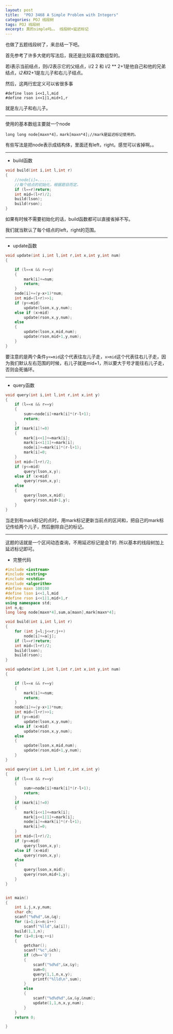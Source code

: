 ```yaml
---
layout: post
title:  "POJ 3468 A Simple Problem with Integers"
categories: POJ 线段树
tags: POJ 线段树
excerpt: 真的simple吗。。 线段树+延迟标记
---
```



也做了五题线段树了，来总结一下吧。

首先参考了许多大佬的写法后，我还是比较喜欢数组型的。

若i表示当前结点，则i/2表示它的父结点，i/2   2 和 i/2 ** 2+1是他自己和他的兄弟结点，i*2和i*2+1是左儿子和右儿子结点。

然后，这两行宏定义可以省很多事

```
#define lson i<<1,l,mid
#define rson i<<1|1,mid+1,r

```

就是左儿子和右儿子。

***

使用的基本数组主要就一个node
```
long long node[maxn*4]，mark[maxn*4];//mark是延迟标记使用的。
```
有些写法是把node表示成结构体，里面还有left，right。感觉可以省掉啊。。
***
* build函数

```c++
void build(int i,int l,int r)
{
    //node[i]=......
    //每个结点的初始化，根据题目而定。
    if (l==r)return;
    int mid=(l+r)/2;
    build(lson);
    build(rson);
}
```

如果有时候不需要初始化的话，build函数都可以直接省掉不写。

我们就当默认了每个结点的left，right的范围。

***
* update函数

```c++
void update(int i,int l,int r,int x,int y,int num)
{

    if (l==x && r==y)
    {
        mark[i]+=num;
        return;
    }
    node[i]+=(y-x+1)*num;
    int mid=(l+r)>>1;
    if (y<=mid)
        update(lson,x,y,num);
    else if (x>mid)
        update(rson,x,y,num);
    else
    {
        update(lson,x,mid,num);
        update(rson,mid+1,y,num);
    }
}
```



要注意的是两个条件`y<=mid`这个代表往左儿子走，`x>mid`这个代表往右儿子走，因为我们默认左右范围的时候，右儿子就是mid+1，所以要大于号才能往右儿子走，否则会死循环。
***

* query函数

```c++
void query(int i,int l,int r,int x,int y)
{
    if (l==x && r==y)
    {
        sum+=node[i]+mark[i]*(r-l+1);
        return;
    }
    if (mark[i]!=0)
    {
        mark[i<<1]+=mark[i];
        mark[i<<1|1]+=mark[i];
        node[i]+=mark[i]*(r-l+1);
        mark[i]=0;
    }
    int mid=(l+r)/2;
    if (y<=mid)
        query(lson,x,y);
    else if (x>mid)
        query(rson,x,y);
    else
    {
        query(lson,x,mid);
        query(rson,mid+1,y);
    }
}
```
当走到有mark标记的点时，用mark标记更新当前点的区间和，把自己的mark标记传给两个儿子，然后删除自己的标记。

***

这题的话就是一个区间动态查询，不用延迟标记是会T的.
所以基本的线段树加上延迟标记即可。

* 完整代码

```c++
#include <iostream>
#include <cstring>
#include <cstdio>
#include <algorithm>
#define maxn 100100
#define lson i<<1,l,mid
#define rson i<<1|1,mid+1,r
using namespace std;
int n,q;
long long node[maxn*4],sum,a[maxn],mark[maxn*4];

void build(int i,int l,int r)
{
    for (int j=l;j<=r;j++)
        node[i]+=a[j];
    if (l==r)return;
    int mid=(l+r)/2;
    build(lson);
    build(rson);
}

void update(int i,int l,int r,int x,int y,int num)
{

    if (l==x && r==y)
    {
        mark[i]+=num;
        return;
    }
    node[i]+=(y-x+1)*num;
    int mid=(l+r)>>1;
    if (y<=mid)
        update(lson,x,y,num);
    else if (x>mid)
        update(rson,x,y,num);
    else
    {
        update(lson,x,mid,num);
        update(rson,mid+1,y,num);
    }
}

void query(int i,int l,int r,int x,int y)
{
    if (l==x && r==y)
    {
        sum+=node[i]+mark[i]*(r-l+1);
        return;
    }
    if (mark[i]!=0)
    {
        mark[i<<1]+=mark[i];
        mark[i<<1|1]+=mark[i];
        node[i]+=mark[i]*(r-l+1);
        mark[i]=0;
    }
    int mid=(l+r)/2;
    if (y<=mid)
        query(lson,x,y);
    else if (x>mid)
        query(rson,x,y);
    else
    {
        query(lson,x,mid);
        query(rson,mid+1,y);
    }
}


int main()
{
    int i,j,x,y,num;
    char ch;
    scanf("%d%d",&n,&q);
    for (i=1;i<=n;i++)
        scanf("%lld",&a[i]);
    build(1,1,n);
    for (i=0;i<q;++i)
    {
        getchar();
        scanf("%c",&ch);
        if (ch=='Q')
        {
            scanf("%d%d",&x,&y);
            sum=0;
            query(1,1,n,x,y);
            printf("%lld\n",sum);
        }
        else
        {
            scanf("%d%d%d",&x,&y,&num);
            update(1,1,n,x,y,num);
        }
    }
    return 0;

}
```
